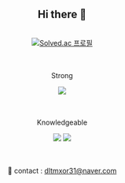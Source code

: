 <div align="center">

  <h2>Hi there 👋</h2>
  
  <br>

  <a href="https://solved.ac/dltmxor31">
    <img src="http://mazassumnida.wtf/api/v2/generate_badge?boj=dltmxor31" alt="Solved.ac 프로필"/>
  </a>
  
  <br><br>
  Strong
  <br>
  
  <img src="https://img.shields.io/badge/C++-00599C?style=flat-square&logo=C%2B%2B&logoColor=white"/>

  
  <br><br>
  Knowledgeable
  <br>
  
  <img src="https://img.shields.io/badge/java-007396?style=flat-square&logo=java&logoColor=white"/>
  <img src="https://img.shields.io/badge/Python-3776AB?style=flat-square&logo=Python&logoColor=white"/>


  <br><br>
  📧 contact : dltmxor31@naver.com<br>

</div>
